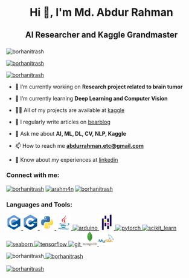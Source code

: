 <h1 align="center">Hi 👋, I'm Md. Abdur Rahman</h1>
<h2 align="center">AI Researcher and Kaggle Grandmaster</h2>
<h3 align="center"> </h3>
<p align="left"> <img src="https://komarev.com/ghpvc/?username=borhanitrash&label=Profile%20views&color=0e75b6&style=flat" alt="borhanitrash" /> </p>

<p align="left"> <a href="https://github.com/ryo-ma/github-profile-trophy"><img src="https://github-profile-trophy.vercel.app/?username=borhanitrash" alt="borhanitrash" /></a> </p>

<p align="left"> <a href="https://twitter.com/borhanitrash" target="blank"><img src="https://img.shields.io/twitter/follow/borhanitrash?logo=twitter&style=for-the-badge" alt="borhanitrash" /></a> </p>

- 🔭 I’m currently working on **Research project related to brain tumor**

- 🌱 I’m currently learning **Deep Learning and Computer Vision**

- 👨‍💻 All of my projects are available at [kaggle](https://www.kaggle.com/borhanitrash)

- 📝 I regularly write articles on [bearblog](borhanitrash.bearblog.dev)

- 💬 Ask me about **AI, ML, DL, CV, NLP, Kaggle**

- 📫 How to reach me **abdurrahman.etc@gmail.com**

- 📄 Know about my experiences at [linkedin](https://www.linkedin.com/in/arahm4n)

<h3 align="left">Connect with me:</h3>
<p align="left">
<a href="https://twitter.com/borhanitrash" target="blank"><img align="center" src="https://raw.githubusercontent.com/rahuldkjain/github-profile-readme-generator/master/src/images/icons/Social/twitter.svg" alt="borhanitrash" height="30" width="40" /></a>
<a href="https://linkedin.com/in/arahm4n" target="blank"><img align="center" src="https://raw.githubusercontent.com/rahuldkjain/github-profile-readme-generator/master/src/images/icons/Social/linked-in-alt.svg" alt="arahm4n" height="30" width="40" /></a>
<a href="https://kaggle.com/borhanitrash" target="blank"><img align="center" src="https://raw.githubusercontent.com/rahuldkjain/github-profile-readme-generator/master/src/images/icons/Social/kaggle.svg" alt="borhanitrash" height="30" width="40" /></a>
</p>

<h3 align="left">Languages and Tools:</h3>
<p align="left"> </a> <a href="https://www.cprogramming.com/" target="_blank" rel="noreferrer"> <img src="https://raw.githubusercontent.com/devicons/devicon/master/icons/c/c-original.svg" alt="c" width="40" height="40"/> </a> <a href="https://www.w3schools.com/cpp/" target="_blank" rel="noreferrer"> <img src="https://raw.githubusercontent.com/devicons/devicon/master/icons/cplusplus/cplusplus-original.svg" alt="cplusplus" width="40" height="40"/> </a> <a href="https://www.python.org" target="_blank" rel="noreferrer"> <img src="https://raw.githubusercontent.com/devicons/devicon/master/icons/python/python-original.svg" alt="python" width="40" height="40"/> </a> </a> </a> <a href="https://www.java.com" target="_blank" rel="noreferrer"> <img src="https://raw.githubusercontent.com/devicons/devicon/master/icons/java/java-original.svg" alt="java" width="40" height="40"/> <a href="https://www.arduino.cc/" target="_blank" rel="noreferrer"> <img src="https://cdn.worldvectorlogo.com/logos/arduino-1.svg" alt="arduino" width="40" height="40"/> </a> <a href="https://www.linux.org/" target="_blank" rel="noreferrer"> </a> <a href="https://pandas.pydata.org/" target="_blank" rel="noreferrer"> <img src="https://raw.githubusercontent.com/devicons/devicon/2ae2a900d2f041da66e950e4d48052658d850630/icons/pandas/pandas-original.svg" alt="pandas" width="40" height="40"/> <a href="https://pytorch.org/" target="_blank" rel="noreferrer"> <img src="https://www.vectorlogo.zone/logos/pytorch/pytorch-icon.svg" alt="pytorch" width="40" height="40"/> </a> <a href="https://scikit-learn.org/" target="_blank" rel="noreferrer"> <img src="https://upload.wikimedia.org/wikipedia/commons/0/05/Scikit_learn_logo_small.svg" alt="scikit_learn" width="40" height="40"/> </a> <a href="https://seaborn.pydata.org/" target="_blank" rel="noreferrer"> <img src="https://seaborn.pydata.org/_images/logo-mark-lightbg.svg" alt="seaborn" width="40" height="40"/> </a> <a href="https://www.tensorflow.org" target="_blank" rel="noreferrer"> <img src="https://www.vectorlogo.zone/logos/tensorflow/tensorflow-icon.svg" alt="tensorflow" width="40" height="40"/> </a> <a href="https://git-scm.com/" target="_blank" rel="noreferrer"> <img src="https://www.vectorlogo.zone/logos/git-scm/git-scm-icon.svg" alt="git" width="40" height="40"/> </a> <a href="https://www.mongodb.com/" target="_blank" rel="noreferrer"><img src="https://raw.githubusercontent.com/devicons/devicon/master/icons/mongodb/mongodb-original-wordmark.svg" alt="mongodb" width="40" height="40"/> </a> <a href="https://www.mysql.com/" target="_blank" rel="noreferrer"> <img src="https://raw.githubusercontent.com/devicons/devicon/master/icons/mysql/mysql-original-wordmark.svg" alt="mysql" width="40" height="40"/> </p>

<p><img align="left" src="https://github-readme-stats.vercel.app/api/top-langs?username=borhanitrash&show_icons=true&locale=en&layout=compact" alt="borhanitrash" /></p>

<p>&nbsp;<img align="center" src="https://github-readme-stats.vercel.app/api?username=borhanitrash&show_icons=true&locale=en" alt="borhanitrash" /></p>

<p><img align="center" src="https://github-readme-streak-stats.herokuapp.com/?user=borhanitrash&" alt="borhanitrash" /></p>
